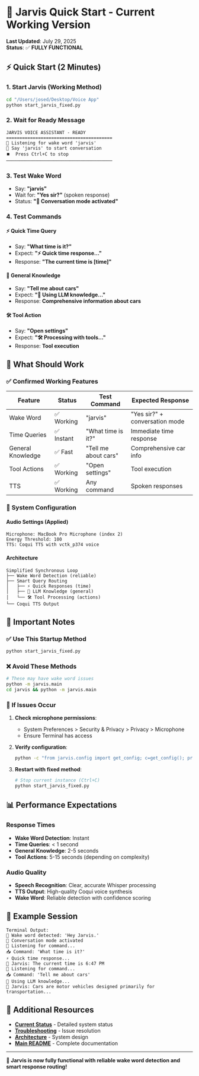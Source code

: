 # 🚀 Jarvis Quick Start - Current Working Version

**Last Updated**: July 29, 2025  
**Status**: ✅ **FULLY FUNCTIONAL**

## ⚡ Quick Start (2 Minutes)

### 1. **Start Jarvis (Working Method)**
```bash
cd "/Users/josed/Desktop/Voice App"
python start_jarvis_fixed.py
```

### 2. **Wait for Ready Message**
```
JARVIS VOICE ASSISTANT - READY
========================================
🎤 Listening for wake word 'jarvis'
💬 Say 'jarvis' to start conversation
⏹️  Press Ctrl+C to stop
────────────────────────────────────────
```

### 3. **Test Wake Word**
- Say: **"jarvis"**
- Wait for: **"Yes sir?"** (spoken response)
- Status: **"💬 Conversation mode activated"**

### 4. **Test Commands**

#### ⚡ **Quick Time Query**
- Say: **"What time is it?"**
- Expect: **"⚡ Quick time response..."**
- Response: **"The current time is [time]"**

#### 🧠 **General Knowledge**
- Say: **"Tell me about cars"**
- Expect: **"🧠 Using LLM knowledge..."**
- Response: **Comprehensive information about cars**

#### 🛠️ **Tool Action**
- Say: **"Open settings"**
- Expect: **"🛠️ Processing with tools..."**
- Response: **Tool execution**

## 🎯 What Should Work

### ✅ **Confirmed Working Features**

| Feature | Status | Test Command | Expected Response |
|---------|--------|--------------|-------------------|
| Wake Word | ✅ Working | "jarvis" | "Yes sir?" + conversation mode |
| Time Queries | ✅ Instant | "What time is it?" | Immediate time response |
| General Knowledge | ✅ Fast | "Tell me about cars" | Comprehensive car info |
| Tool Actions | ✅ Working | "Open settings" | Tool execution |
| TTS | ✅ Working | Any command | Spoken responses |

### 🔧 **System Configuration**

#### **Audio Settings (Applied)**
```
Microphone: MacBook Pro Microphone (index 2)
Energy Threshold: 100
TTS: Coqui TTS with vctk_p374 voice
```

#### **Architecture**
```
Simplified Synchronous Loop
├── Wake Word Detection (reliable)
├── Smart Query Routing
│   ├── ⚡ Quick Responses (time)
│   ├── 🧠 LLM Knowledge (general)
│   └── 🛠️ Tool Processing (actions)
└── Coqui TTS Output
```

## 🚨 Important Notes

### ✅ **Use This Startup Method**
```bash
python start_jarvis_fixed.py
```

### ❌ **Avoid These Methods**
```bash
# These may have wake word issues
python -m jarvis.main
cd jarvis && python -m jarvis.main
```

### 🔧 **If Issues Occur**

1. **Check microphone permissions**:
   - System Preferences > Security & Privacy > Privacy > Microphone
   - Ensure Terminal has access

2. **Verify configuration**:
   ```bash
   python -c "from jarvis.config import get_config; c=get_config(); print(f'Mic: {c.audio.mic_name} (index: {c.audio.mic_index})')"
   ```

3. **Restart with fixed method**:
   ```bash
   # Stop current instance (Ctrl+C)
   python start_jarvis_fixed.py
   ```

## 📊 Performance Expectations

### **Response Times**
- **Wake Word Detection**: Instant
- **Time Queries**: < 1 second
- **General Knowledge**: 2-5 seconds
- **Tool Actions**: 5-15 seconds (depending on complexity)

### **Audio Quality**
- **Speech Recognition**: Clear, accurate Whisper processing
- **TTS Output**: High-quality Coqui voice synthesis
- **Wake Word**: Reliable detection with confidence scoring

## 🎯 Example Session

```
Terminal Output:
🎉 Wake word detected: 'Hey Jarvis.'
💬 Conversation mode activated
🎤 Listening for command...
📥 Command: 'What time is it?'
⚡ Quick time response...
🤖 Jarvis: The current time is 6:47 PM
🎤 Listening for command...
📥 Command: 'Tell me about cars'
🧠 Using LLM knowledge...
🤖 Jarvis: Cars are motor vehicles designed primarily for transportation...
```

## 🔗 Additional Resources

- **[Current Status](CURRENT_STATUS.md)** - Detailed system status
- **[Troubleshooting](TROUBLESHOOTING.md)** - Issue resolution
- **[Architecture](ARCHITECTURE.md)** - System design
- **[Main README](../README.md)** - Complete documentation

---

**🎉 Jarvis is now fully functional with reliable wake word detection and smart response routing!**
